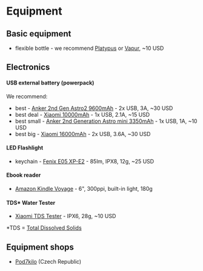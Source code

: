 # Equipment

## Basic equipment
* flexible bottle - we recommend [Platypus](http://www.cascadedesigns.com/platypus/bottles-and-storage/category) or [Vapur](http://vapur.us/), ~10 USD

## Electronics
#### USB external battery (powerpack)
We recommend:

* best - [Anker 2nd Gen Astro2 9600mAh](http://www.ianker.com/product/79AN7903S-B2A) - 2x USB, 3A, ~30 USD
* best deal - [Xiaomi 10000mAh](http://www.mi.com/dianyuan10000/) - 1x USB, 2.1A, ~15 USD
* best small - [Anker 2nd Generation Astro mini 3350mAh](http://www.ianker.com/product/A1105011) - 1x USB, 1A, ~10 USD
* best big - [Xiaomi 16000mAh](http://www.mi.com/dianyuan16000/) - 2x USB, 3.6A, ~30 USD

#### LED Flashlight
* keychain - [Fenix E05 XP-E2](https://www.fenixlighting.com/product/e05-fenix-flashlight/) - 85lm, IPX8, 12g, ~25 USD

#### Ebook reader
* [Amazon Kindle Voyage](http://www.amazon.com/Amazon-Kindle-Voyage-Special-Offers/dp/B00IOY8XWQ) - 6", 300ppi, built-in light, 180g

#### TDS* Water Tester

* [Xiaomi TDS Tester](http://www.banggood.com/Original-Xiaomi-TSD-Tester-Water-Quality-Meter-Tester-Pen-Water-Measurement-Tool-p-987045.html) - IPX6, 28g, ~10 USD

*TDS = [Total Dissolved Solids](http://www.water-research.net/index.php/water-treatment/tools/total-dissolved-solids)

## Equipment shops
* [Pod7kilo](http://shop.pod7kilo.cz/) (Czech Republic)
